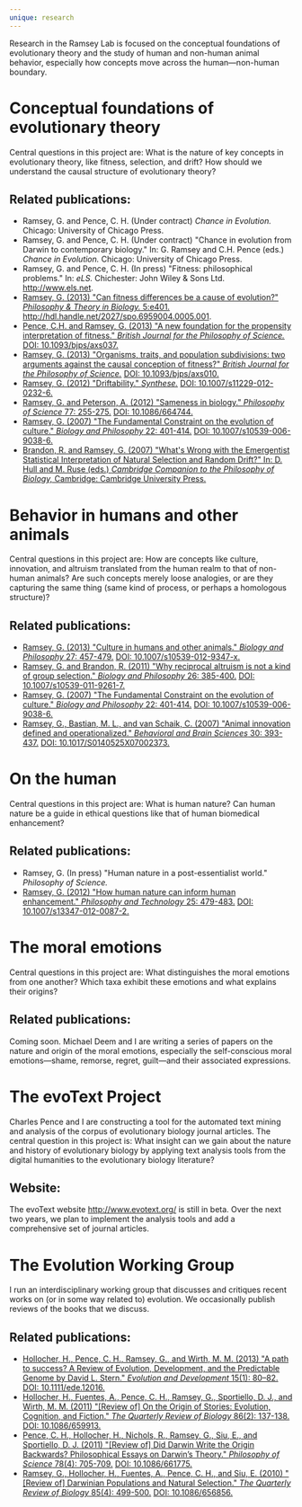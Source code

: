 ```yaml
---
unique: research
---
```


Research in the Ramsey Lab is focused on the conceptual foundations of evolutionary theory and the study of human and non-human animal behavior, especially how concepts move across the human—non-human boundary.

# Conceptual foundations of evolutionary theory

Central questions in this project are: What is the nature of key concepts in evolutionary theory, like fitness, selection, and drift?  How should we understand the causal structure of evolutionary theory?

## Related publications:

*   Ramsey, G. and Pence, C. H.  (Under contract)  _Chance in Evolution._  Chicago: University of Chicago Press.
*   Ramsey, G. and Pence, C. H. (Under contract) "Chance in evolution from Darwin to contemporary biology." In: G. Ramsey and C.H. Pence (eds.) _Chance in Evolution._ Chicago: University of Chicago Press.
*   Ramsey, G. and Pence, C. H. (In press) "Fitness: philosophical problems." In: _eLS._ Chichester: John Wiley & Sons Ltd. <http://www.els.net>.
*   [Ramsey, G. (2013) "Can fitness differences be a cause of evolution?" _Philosophy & Theory in Biology._ 5:e401.](/papers/2013-ptib-fitness-differences.pdf) <http://hdl.handle.net/2027/spo.6959004.0005.001>.
*   [Pence, C.H. and Ramsey, G. (2013) "A new foundation for the propensity interpretation of fitness." _British Journal for the Philosophy of Science._](/papers/2013-bjps-new-foundation-advance-access.pdf) [DOI: 10.1093/bjps/axs037.](http://dx.doi.org/10.1093/bjps/axs037)
*   [Ramsey, G. (2013) "Organisms, traits, and population subdivisions: two arguments against the causal conception of fitness?" _British Journal for the Philosophy of Science._](/papers/2013-bjps-organisms-traits-subdivisions-advance-access.pdf) [DOI: 10.1093/bjps/axs010.](http://dx.doi.org/10.1093/bjps/axs010)
*   [Ramsey, G. (2012) "Driftability." _Synthese._](/papers/2012-syn-driftability-advance-access.pdf) [DOI: 10.1007/s11229-012-0232-6.](http://dx.doi.org/10.1007/s11229-012-0232-6)
*   [Ramsey, G. and Peterson, A. (2012) "Sameness in biology." _Philosophy of Science_ 77: 255-275.](/papers/2012-ps-sameness-in-biology.pdf) [DOI: 10.1086/664744.](http://dx.doi.org/10.1086/664744)
*   [Ramsey, G. (2007) "The Fundamental Constraint on the evolution of culture." _Biology and Philosophy_ 22: 401-414.](/papers/2007-bp-fundamental-constraint.pdf) [DOI: 10.1007/s10539-006-9038-6.](http://dx.doi.org/10.1007/s10539-006-9038-6)
*   [Brandon, R. and Ramsey, G. (2007) "What's Wrong with the Emergentist Statistical Interpretation of Natural Selection and Random Drift?" In: D. Hull and M. Ruse (eds.) _Cambridge Companion to the Philosophy of Biology,_ Cambridge: Cambridge University Press.](/papers/2007-ccpb-emergentist-statistical-interpretation.pdf)


# Behavior in humans and other animals

Central questions in this project are: How are concepts like culture, innovation, and altruism translated from the human realm to that of non-human animals? Are such concepts merely loose analogies, or are they capturing the same thing (same kind of process, or perhaps a homologous structure)?

## Related publications:

*   [Ramsey, G. (2013) "Culture in humans and other animals." _Biology and Philosophy_ 27: 457-479.](/papers/2013-bp-culture-humans-animals.pdf) [DOI: 10.1007/s10539-012-9347-x.](http://dx.doi.org/10.1007/s10539-012-9347-x)
*   [Ramsey, G. and Brandon, R. (2011) "Why reciprocal altruism is not a kind of group selection." _Biology and Philosophy_ 26: 385-400.](/papers/2011-bp-reciprocal-altruism.pdf) [DOI: 10.1007/s10539-011-9261-7.](http://dx.doi.org/10.1007/s10539-011-9261-7)
*   [Ramsey, G. (2007) "The Fundamental Constraint on the evolution of culture." _Biology and Philosophy_ 22: 401-414.](/papers/2007-bp-fundamental-constraint.pdf) [DOI: 10.1007/s10539-006-9038-6.](http://dx.doi.org/10.1007/s10539-006-9038-6)
*   [Ramsey, G., Bastian, M. L., and van Schaik, C. (2007) "Animal innovation defined and operationalized." _Behavioral and Brain Sciences_ 30: 393-437.](/papers/2007-bbs-animal-innovation.pdf) [DOI: 10.1017/S0140525X07002373.](http://dx.doi.org/10.1017/S0140525X07002373)


# On the human

Central questions in this project are: What is human nature? Can human nature be a guide in ethical questions like that of human biomedical enhancement?

## Related publications:

*   Ramsey, G. (In press) "Human nature in a post-essentialist world." _Philosophy of Science._
*   [Ramsey, G. (2012) "How human nature can inform human enhancement." _Philosophy and Technology_ 25: 479-483.](/papers/2012-pt-human-nature-enhancement.pdf) [DOI: 10.1007/s13347-012-0087-2.](http://dx.doi.org/10.1007/s13347-012-0087-2)


# The moral emotions

Central questions in this project are: What distinguishes the moral emotions from one another? Which taxa exhibit these emotions and what explains their origins?

## Related publications:

Coming soon.  Michael Deem and I are writing a series of papers on the nature and origin of the moral emotions, especially the self-conscious moral emotions—shame, remorse, regret, guilt—and their associated expressions.


# The evoText Project

Charles Pence and I are constructing a tool for the automated text mining and analysis of the corpus of evolutionary biology journal articles. The central question in this project is: What insight can we gain about the nature and history of evolutionary biology by applying text analysis tools from the digital humanities to the evolutionary biology literature?

## Website:

The evoText website <http://www.evotext.org/> is still in beta.  Over the next two years, we plan to implement the analysis tools and add a comprehensive set of journal articles.


# The Evolution Working Group

I run an interdisciplinary working group that discusses and critiques recent works on (or in some way related to) evolution.  We occasionally publish reviews of the books that we discuss.

## Related publications:

*   [Hollocher, H., Pence, C. H., Ramsey, G., and Wirth, M. M. (2013) "A path to success? A Review of Evolution, Development, and the Predictable Genome by David L. Stern." _Evolution and Development_ 15(1): 80–82.](/papers/2013-ed-stern-review.pdf) [DOI: 10.1111/ede.12016.](http://dx.doi.org/10.1111/ede.12016)
*   [Hollocher, H., Fuentes, A., Pence, C. H., Ramsey, G., Sportiello, D. J., and Wirth, M. M. (2011) "[Review of] On the Origin of Stories: Evolution, Cognition, and Fiction." _The Quarterly Review of Biology_ 86(2): 137-138.](/papers/2011-qrb-boyd-review.pdf) [DOI: 10.1086/659913.](http://dx.doi.org/10.1086/659913)
*   [Pence, C. H., Hollocher, H., Nichols, R., Ramsey, G., Siu, E., and Sportiello, D. J. (2011) "[Review of] Did Darwin Write the Origin Backwards? Philosophical Essays on Darwin’s Theory." _Philosophy of Science_ 78(4): 705-709.](/papers/2011-ps-sober-review.pdf) [DOI: 10.1086/661775.](http://dx.doi.org/10.1086/661775)
*   [Ramsey, G., Hollocher, H., Fuentes, A., Pence, C. H., and Siu, E. (2010) "[Review of] Darwinian Populations and Natural Selection." _The Quarterly Review of Biology_ 85(4): 499-500.](/papers/2010-qrb-godfrey-smith-review.pdf) [DOI: 10.1086/656856.](http://dx.doi.org/10.1086/656856)


